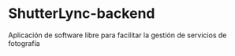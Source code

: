 # ShutterLync-backend
Aplicación de software libre para facilitar la gestión de servicios de fotografía
